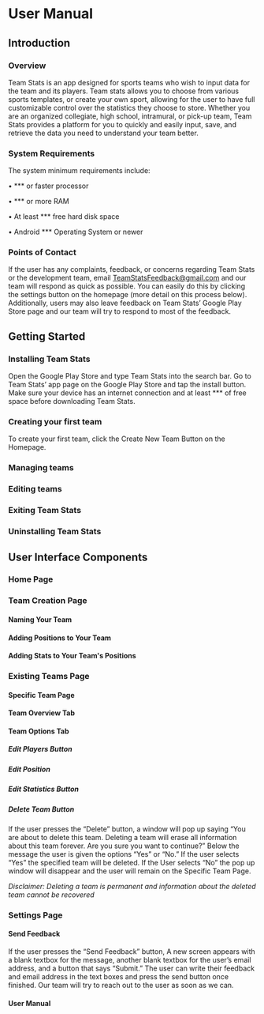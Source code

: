 # User Manual

## Introduction
### Overview

Team Stats is an app designed for sports teams who wish to input data for the team and its players. Team stats allows you to choose from various sports templates, or create your own sport, allowing for the user to have full customizable control over the statistics they choose to store. Whether you are an organized collegiate, high school, intramural, or pick-up team, Team Stats provides a platform for you to quickly and easily input, save, and retrieve the data you need to understand your team better.

### System Requirements

The system minimum requirements include:

•	*** or faster processor

•	*** or more RAM

•	At least *** free hard disk space

•	Android *** Operating System or newer

### Points of Contact
If the user has any complaints, feedback, or concerns regarding Team Stats or the development team, email TeamStatsFeedback@gmail.com and our team will respond as quick as possible. You can easily do this by clicking the settings button on the homepage (more detail on this process below). Additionally, users may also leave feedback on Team Stats’ Google Play Store page and our team will try to respond to most of the feedback.


## Getting Started
### Installing Team Stats

Open the Google Play Store and type Team Stats into the search bar. Go to Team Stats’ app page on the Google Play Store and tap the install button. Make sure your device has an internet connection and at least *** of free space before downloading Team Stats.

### Creating your first team
To create your first team, click the Create New Team Button on the Homepage. 
### Managing teams

### Editing teams

### Exiting Team Stats

### Uninstalling Team Stats







## User Interface Components
### Home Page

### Team Creation Page

#### Naming Your Team

#### Adding Positions to Your Team

#### Adding Stats to Your Team's Positions

### Existing Teams Page

#### Specific Team Page

#### Team Overview Tab

#### Team Options Tab

##### Edit Players Button

##### Edit Position

##### Edit Statistics Button

##### Delete Team Button
If the user presses the “Delete” button, a window will pop up saying “You are about to delete this team. Deleting a team will erase all information about this team forever. Are you sure you want to continue?” Below the message the user is given the options “Yes” or “No.” If the user selects “Yes” the specified team will be deleted. If the User selects “No” the pop up window will disappear and the user will remain on the Specific Team Page.
   
   *Disclaimer: Deleting a team is permanent and information about the deleted team cannot be recovered*
### Settings Page
#### Send Feedback
If the user presses the “Send Feedback” button, A new screen appears with a blank textbox for the message, another blank textbox for the user’s email address, and a button that says “Submit.” The user can write their feedback and email address in the text boxes and press the send button once finished. Our team will try to reach out to the user as soon as we can.
#### User Manual